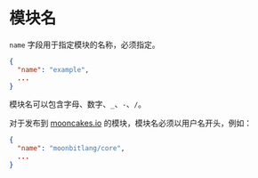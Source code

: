 # 模块名

`name` 字段用于指定模块的名称，必须指定。

```json
{
  "name": "example",
  ...
}
```

模块名可以包含字母、数字、`_`、`-`、`/`。

对于发布到 [mooncakes.io](https://mooncakes.io) 的模块，模块名必须以用户名开头，例如：

```json
{
  "name": "moonbitlang/core",
  ...
}
```
